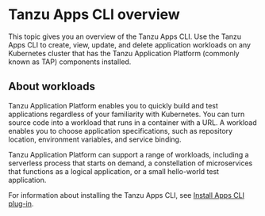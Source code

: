 # Tanzu Apps CLI overview

This topic gives you an overview of the Tanzu Apps CLI. Use the Tanzu Apps CLI to create, view,
update, and delete application workloads on any Kubernetes cluster that has the Tanzu Application
Platform (commonly known as TAP) components installed.

## <a id='about'></a>About workloads

Tanzu Application Platform enables you to quickly build and test applications regardless of
your familiarity with Kubernetes. You can turn source code into a workload that runs in a container
with a URL. A workload enables you to choose application specifications, such as repository location,
environment variables, and service binding.

Tanzu Application Platform can support a range of workloads, including a serverless process that
starts on demand, a constellation of microservices that functions as a logical application, or
a small hello-world test application.

For information about installing the Tanzu Apps CLI, see [Install Apps CLI plug-in](tutorials.hbs.md).
